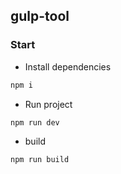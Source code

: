 ## gulp-tool

### Start

- Install dependencies
```bash
npm i
```
- Run project
```bash
npm run dev
```
- build
```bash
npm run build
```

